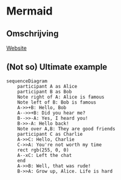 # Mermaid 
## Omschrijving
[Website](https://mermaid.js.org/)
## (Not so) Ultimate example

```mermaid
sequenceDiagram
    participant A as Alice
    participant B as Bob
    Note right of A: Alice is famous
    Note left of B: Bob is famous
    A->>+B: Hello, Bob
    A-->>+B: Did you hear me?
    B-->>-A: Yes, I heard you!
    B->>-A: Hello back!
    Note over A,B: They are good friends
    participant C as Charlie
    A->>C: Hello, Charlie
    C->>A: You're not worth my time
    rect rgb(255, 0, 0)
    A--xC: Left the chat
    end
    A->>B: Well, that was rude!
    B->>A: Grow up, Alice. Life is hard
```
